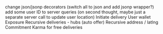 change json/jsonp decorators (switch all to json and add jsonp wrapper?)
add some user ID to server queries (on second thought, maybe just a separate server call to update user location)
Initiate delivery
User wallet
Exposure
Recursive deliveries - hubs (auto offer)
Recursive address / latlng
Commitment
Karma for free deliveries
